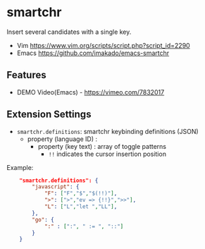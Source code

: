 # smartchr

Insert several candidates with a single key.

- Vim https://www.vim.org/scripts/script.php?script_id=2290
- Emacs https://github.com/imakado/emacs-smartchr

## Features

- DEMO Video(Emacs) - https://vimeo.com/7832017

## Extension Settings

* `smartchr.definitions`: smartchr keybinding definitions (JSON)
  * property (language ID) : 
    * property (key text) : array of toggle patterns
      * `!!` indicates the cursor insertion position

Example:

```json
    "smartchr.definitions": {
        "javascript": {
            "F": ["F","$","$(!!)"],
            ">": [">","ev => {!!}",">>"],
            "L": ["L","let ","LL"],
        },
        "go": {
            ":" : [":", " := ", "::"]
        }
    }
```
